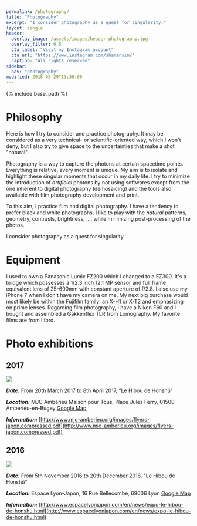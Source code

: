 ```yaml
---
permalink: /photography/
title: "Photography"
excerpt: "I consider photography as a quest for singularity."
layout: single
header:
  overlay_image: /assets/images/header-photography.jpg
  overlay_filter: 0.5
  cta_label: "Visit my Instagram account"
  cta_url: "https://www.instagram.com/shamansim/"
  caption: "All rights reserved"
sidebar:
  nav: "photography"
modified: 2018-05-29T13:30:00
---
```


{% include base_path %}

# Philosophy  <a name="philosophy"></a>

Here is how I try to consider and practice photography. It may be considered as a very technical- or scientific-oriented way, which I won't deny, but I also try to give space to the uncertainties that make a shot "natural".

Photography is a way to capture the photons at certain spacetime points. Everything is relative, every moment is unique. My aim is to isolate and highlight these singular moments that occur in my daily life. I try to minimize the introduction of *artificial* photons by not using softwares except from the one inherent to digital photography (demosaicing) and the tools also available with film photography development and print.

To this aim, I practice film and digital photography. I have a tendency to prefer black and white photographs. I like to play with the *natural* patterns, geometry, contrasts, brightness, ..., while minimizing post-processing of the photos.

I consider photography as a quest for singularity.

# Equipment <a name="equipment"></a>

I used to own a Panasonic Lumix FZ200 which I changed to a FZ300. It's a bridge which possesses a 1/2.3 inch 12.1 MP sensor and full frame equivalent lens of 25-600mm with constant aperture of f/2.8. I also use my iPhone 7 when I don't have my camera on me. My next big purchase would most likely be within the Fujifilm family: an X-H1 or X-T2 and emphasizing on prime lenses.
Regarding film photography, I have a Nikon F60 and I bought and assembled a Gakkenflex TLR from Lomography. My favorite films are from Ilford.

# Photo exhibitions <a name="photoexhibitions"></a>

## 2017 <a name="photoexhibitions2017"></a>

![](http://www.mjc-amberieu.org/images/BIENNALE-2017-DIFFUSION---copie.jpg)

__*Date:*__ From 20th March 2017 to 8th April 2017, "Le Hibou de Honshû"

__*Location:*__ MJC Ambérieu Maison pour Tous, Place Jules Ferry, 01500 Ambérieu-en-Bugey [Google Map](https://goo.gl/maps/wPJTVvMFXXw)

__*Information:*__ [http://www.mjc-amberieu.org/images/flyers-japon.compressed.pdf](http://www.mjc-amberieu.org/images/flyers-japon.compressed.pdf)

## 2016 <a name="photoexhibitions2016"></a>

![](http://espacelyonjapon.com/assets/images/Nouvelles/Affiche_SimonBesson-Girard-250px.jpg)

__*Date:*__ From 5th November 2016 to 20th December 2016, "Le Hibou de Honshû"

__*Location:*__ Espace Lyon-Japon, 16 Rue Bellecombe, 69006 Lyon [Google Map](https://goo.gl/maps/WiwvjuL427w)

__*Information:*__ [http://www.espacelyonjapon.com/en/news/expo-le-hibou-de-honshu.html](http://www.espacelyonjapon.com/en/news/expo-le-hibou-de-honshu.html)
